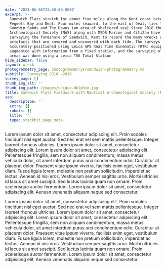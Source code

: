 ```yaml
---
date: '2021-06-06T23:00:00.000Z'
excerpt: >-
  Sandwich Flats stretch for about five miles along the Kent coast between
  Pegwell Bay and Deal. Four miles seaward, to the east of Deal, lies the
  Goodwin Sands and The Downs (an area of sheltered sea) Since 2018 the Nautical
  Archaeological Society (NAS) along with MSDS Marine and CitiZan have been
  surveying the foreshore of Sandwich, Kent to record the many wrecks and other
  artefacts that are covered and uncovered with each tide. The surveys have been
  accurately positioned using Leica GPS Real Time Kinematic (RTK) equipment
  augmented with information from a fixed station, and the surveying of local
  areas was done using a Leica TS6 Total Station
hide_sidebar: false
layout: wreck
photogrammetry_page: photogrammetrys/sandwich-photogrammetry.md
subtitle: Surveying 2018 -2019
survey_page: []
thumb_img_alt: ''
thumb_img_path: /images/unique-dolphin.jpg
title: Sandwich Flats Fieldwork with Nautical Archaeological Society (NAS)
seo:
  description: ''
  extra: []
  robots: []
  title: ''
  type: stackbit_page_meta
---
```

Lorem ipsum dolor sit amet, consectetur adipiscing elit. Proin sodales tincidunt nisl eget auctor. Sed nec erat vel sem mattis pellentesque. Integer laoreet rhoncus ultricies. Lorem ipsum dolor sit amet, consectetur adipiscing elit. Lorem ipsum dolor sit amet, consectetur adipiscing elit. Pellentesque fringilla, sem non aliquam condimentum, massa metus vehicula dolor, sit amet interdum purus orci condimentum odio. Curabitur at placerat dolor. Praesent vitae ipsum viverra, facilisis enim eget, vestibulum diam. Fusce ligula lorem, molestie non pretium sollicitudin, imperdiet ac lectus. Aenean id nisi eros. Vestibulum semper sagittis urna. Morbi ultricies id lacus sit amet suscipit. Sed luctus lacinia quam non ornare. Proin scelerisque auctor fermentum. Lorem ipsum dolor sit amet, consectetur adipiscing elit. Aenean venenatis aliquam neque sed consectetur.

Lorem ipsum dolor sit amet, consectetur adipiscing elit. Proin sodales tincidunt nisl eget auctor. Sed nec erat vel sem mattis pellentesque. Integer laoreet rhoncus ultricies. Lorem ipsum dolor sit amet, consectetur adipiscing elit. Lorem ipsum dolor sit amet, consectetur adipiscing elit. Pellentesque fringilla, sem non aliquam condimentum, massa metus vehicula dolor, sit amet interdum purus orci condimentum odio. Curabitur at placerat dolor. Praesent vitae ipsum viverra, facilisis enim eget, vestibulum diam. Fusce ligula lorem, molestie non pretium sollicitudin, imperdiet ac lectus. Aenean id nisi eros. Vestibulum semper sagittis urna. Morbi ultricies id lacus sit amet suscipit. Sed luctus lacinia quam non ornare. Proin scelerisque auctor fermentum. Lorem ipsum dolor sit amet, consectetur adipiscing elit. Aenean venenatis aliquam neque sed consectetur.